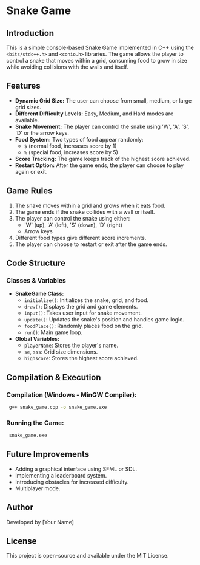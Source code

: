 # Snake Game

## Introduction
This is a simple console-based Snake Game implemented in C++ using the `<bits/stdc++.h>` and `<conio.h>` libraries. The game allows the player to control a snake that moves within a grid, consuming food to grow in size while avoiding collisions with the walls and itself.

## Features
- **Dynamic Grid Size:** The user can choose from small, medium, or large grid sizes.
- **Different Difficulty Levels:** Easy, Medium, and Hard modes are available.
- **Snake Movement:** The player can control the snake using 'W', 'A', 'S', 'D' or the arrow keys.
- **Food System:** Two types of food appear randomly:
  - `$` (normal food, increases score by 1)
  - `%` (special food, increases score by 5)
- **Score Tracking:** The game keeps track of the highest score achieved.
- **Restart Option:** After the game ends, the player can choose to play again or exit.

## Game Rules
1. The snake moves within a grid and grows when it eats food.
2. The game ends if the snake collides with a wall or itself.
3. The player can control the snake using either:
   - 'W' (up), 'A' (left), 'S' (down), 'D' (right)
   - Arrow keys
4. Different food types give different score increments.
5. The player can choose to restart or exit after the game ends.

## Code Structure
### Classes & Variables
- **SnakeGame Class:**
  - `initialize()`: Initializes the snake, grid, and food.
  - `draw()`: Displays the grid and game elements.
  - `input()`: Takes user input for snake movement.
  - `update()`: Updates the snake's position and handles game logic.
  - `foodPlace()`: Randomly places food on the grid.
  - `run()`: Main game loop.
- **Global Variables:**
  - `playerName`: Stores the player's name.
  - `se`, `sss`: Grid size dimensions.
  - `highscore`: Stores the highest score achieved.

## Compilation & Execution
### Compilation (Windows - MinGW Compiler):
```sh
 g++ snake_game.cpp -o snake_game.exe
```
### Running the Game:
```sh
 snake_game.exe
```

## Future Improvements
- Adding a graphical interface using SFML or SDL.
- Implementing a leaderboard system.
- Introducing obstacles for increased difficulty.
- Multiplayer mode.

## Author
Developed by [Your Name]

## License
This project is open-source and available under the MIT License.
